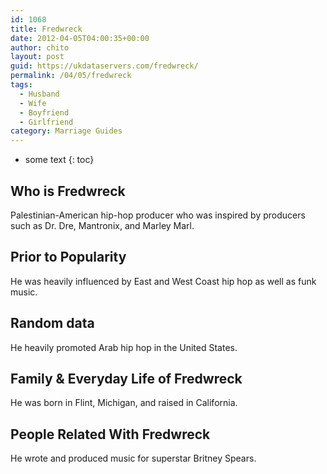 ```yaml
---
id: 1068
title: Fredwreck
date: 2012-04-05T04:00:35+00:00
author: chito
layout: post
guid: https://ukdataservers.com/fredwreck/
permalink: /04/05/fredwreck
tags:
  - Husband
  - Wife
  - Boyfriend
  - Girlfriend
category: Marriage Guides
---
```


* some text
{: toc}


## Who is  Fredwreck
                  
                  
                  
Palestinian-American hip-hop producer who was inspired by producers such as Dr. Dre, Mantronix, and Marley Marl.
                  
                
                
                
## Prior to Popularity 
                  
                  
                  
He was heavily influenced by East and West Coast hip hop as well as funk music.
                  
                
                
                
## Random data 
                  
                  
                  
He heavily promoted Arab hip hop in the United States.
                  
                
                
                
## Family & Everyday Life of Fredwreck
                  
                  
                  
He was born in Flint, Michigan, and raised in California.
                  
                
                
                
## People Related With  Fredwreck
                  
                  
                  
He wrote and produced music for superstar Britney Spears.
                  
                
              
            
          
          
          
    
    
  
